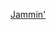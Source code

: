 ---
layout: post
wordpress_id: 1194
wordpress_url: http://noesbueno.com/archives/1194
date: '2011-07-27 17:22:16 -0500'
date_gmt: '2011-07-27 22:22:16 -0500'
body: |
  <p><a href="http://retrospace.tumblr.com/post/8067875959">Jammin'</a></p>
---